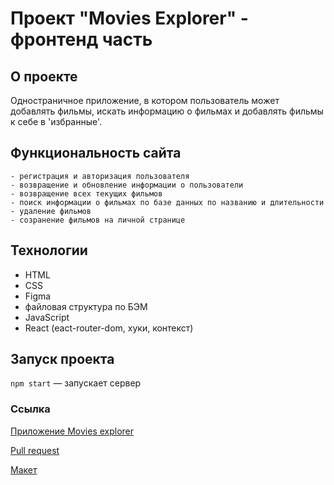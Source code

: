 # Проект "Movies Explorer" - фронтенд часть

## О проекте

Одностраничное приложение, в котором пользователь может добавлять фильмы, искать информацию о фильмах и добавлять фильмы к себе в 'избранные'.

## Функциональность сайта

```
- регистрация и авторизация пользователя
- возвращение и обновление информации о пользователи
- возвращение всех текущих фильмов
- поиск информации о фильмах по базе данных по названию и длительности
- удаление фильмов
- созранение фильмов на личной странице
```

## Технологии

- HTML
- CSS
- Figma
- файловая структура по БЭМ
- JavaScript
- React (eact-router-dom, хуки, контекст)

## Запуск проекта

`npm start` — запускает сервер

### Ссылка

[Приложение Movies explorer](http://movies.explorer.nomoredomains.rocks/)

[Pull request](https://github.com/yarmolenko-ruslan/movies-explorer-frontend/pull/2)

[Макет](https://disk.yandex.ru/d/LT_5ue6DVDyNBQ)
